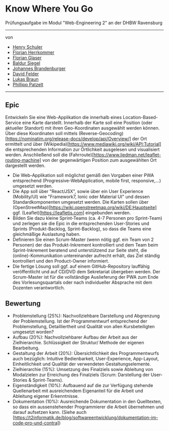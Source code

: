 # Know Where You Go

Prüfungsaufgabe im Modul "Web-Engineering 2" an der DHBW Ravensburg

---

von 
- [Henry Schuler](https://github.com/schuler-henry)
- [Florian Herrkommer](https://github.com/Floqueboque) 
- [Florian Glaser](https://github.com/Floskinner)
- [Baldur Siegel](https://github.com/baldur132)
- [Johannes Brandenburger](https://github.com/johannesbrandenburger)
- [David Felder](https://github.com/screetox)
- [Lukas Braun](https://github.com/lukasbraundev)
- [Phillipp Patzelt](https://github.com/PhillippPatzelt)

---

## Epic

Entwickeln Sie eine Web-Applikation die innerhalb eines Location-Based-Service eine Karte darstellt.
Innerhalb der Karte soll eine Position (oder aktueller Standort) mit ihren Geo-Koordinaten ausgewählt werden können. Über diese Koordinaten soll mittels (Reverse-Geocoding)[https://nominatim.org/release-docs/develop/api/Overview/] der Ort ermittelt und über (Wikipedia)[https://www.mediawiki.org/wiki/API:Tutorial] die entsprechenden Information zur Örtlichkeit ausgelesen und visualisiert werden.
Anschließend soll die (Fahrroute)[https://www.liedman.net/leaflet-routing-machine] von der gegenwärtigen Position zum ausgewählten Ort dargestellt werden.

- Die Web-Applikation soll möglichst gemäß den Vorgaben einer PWA entsprechend (Progressive-WebApplication, mobile first, responsive,...) umgesetzt werden.
- Die App soll über "React/JSX", sowie über ein User Experience (Mobility/UI) wie "Framework7, Ionic oder Material UI" und dessen Standardkomponenten umgesetzt werden. Die Karten sollen über (OpenStreetMap)[https://wiki.openstreetmap.org/wiki/DE:Hauptseite]
ggf. (Leaflet)[https://leafletjs.com] eingebunden werden.
- Bilden Sie dazu kleine Sprint-Teams (ca. 4-7 Personen pro Sprint-Team) und zerlegen sie die Epic in die entsprechenden User-Stories und Sprints (Produkt-Backlog, Sprint-Backlog), so dass die Teams eine gleichmäßige Auslastung haben.
- Definieren Sie einen Scrum-Master (wenn nötig ggf. ein Team von 2 Personen) der das Produkt-Inkrement kontrolliert und dem Team beim Sprint-Inkrement beratend und unterstützend zur Seite steht, die (online)-Kommunikation untereinander aufrecht erhält, das Ziel ständig kontrolliert und den Product-Owner informiert.
- Die fertige Lösung soll ggf. auf einem GitHub-Repository lauffähig veröffentlicht und auf CD/DVD dem Sekretariat übergeben werden. Der Scrum-Master ist für die vollständige Auslieferung der PWA zum Ende des Vorlesungsquartals oder nach individueller Absprache mit dem Dozenten verantwortlich. 

## Bewertung

- Problemstellung (25%): Nachvollziehbare Darstellung und Abgrenzung der Problemstellung. Ist der Programmentwurf entsprechend der Problemstellung, Detailliertheit und Qualität von allen Kursbeteiligten umgesetzt worden?
- Aufbau (20%): Nachvollziehbarer Aufbau der Arbeit aus der Zielhierarchie. Schlüssigkeit der Struktur/ Methode der eigenen Bearbeitung.
- Gestaltung der Arbeit (20%): Übersichtlichkeit des Programmentwurfs auch
bezüglich: Intuitive Bedienbarkeit, User-Experience, App-Layout, Einheitlichkeit und Qualität der verwendeten Gestaltungselemente.
- Zielhierarchie (15%): Umsetzung des Finalziels sowie Ableitung von Modalzielen zur Erreichung des Finalziels (Scrum: Darstellung der User-Stories & Sprint-Teams).
- Eigenständigkeit (10%): Aufbauend auf die zur Verfügung stehende Quellenarbeit mit ausreichendem Eigenanteil für die Arbeit und Ableitung eigener Erkenntnisse.
- Dokumentation (10%): Ausreichende Dokumentation in den Quelltexten, so dass ein aussenstehender Programmierer die Arbeit übernehmen und darauf aufsetzen kann. (Siehe auch [https://t2informatik.de/blog/softwareentwicklung/dokumentation-im-code-pro-und-contra])